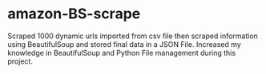 # amazon-BS-scrape
Scraped 1000 dynamic urls imported from csv file then scraped information using BeautifulSoup and stored final data in a JSON File.
Increased my knowledge in BeautifulSoup and Python File management during this project.
